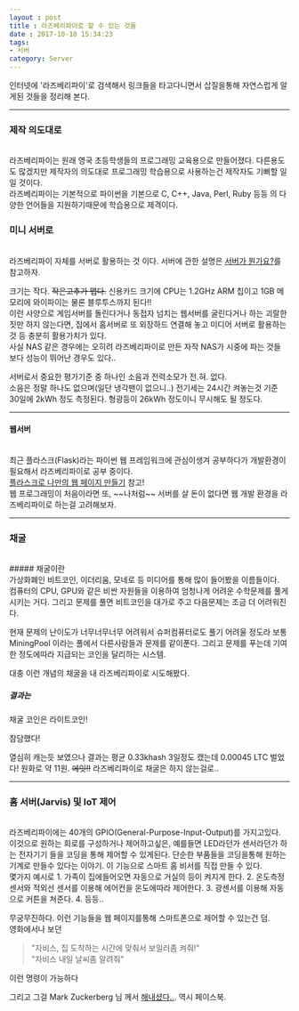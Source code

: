 ```yaml
---
layout : post
title : 라즈베리파이로 할 수 있는 것들
date : 2017-10-18 15:34:23
tags:
- 서버
category: Server
---
```


인터넷에 '라즈베리파이'로 검색해서 링크들을 타고다니면서 삽질을통해 자연스럽게 알게된 것들을 정리해 본다.

---

### 제작 의도대로
<br>
라즈베리파이는 원래 영국 초등학생들의 프로그래밍 교육용으로 만들어졌다. 다른용도도 많겠지만 제작자의 의도대로 프로그래밍 학습용으로 사용하는건 제작자도 기뻐할 일 일 것이다.<br>
라즈베리파이는 기본적으로 파이썬을 기본으로 C, C++, Java, Perl, Ruby 등등 의 다양한 언어들을 지원하기때문에 학습용으로 제격이다.

### 미니 서버로
<br>
라즈베리파이 자체를 서버로 활용하는 것 이다. 서버에 관한 설명은 <a href="https://cozy-ho.github.io/server/2017/10/18/%EC%84%9C%EB%B2%84%EA%B0%80-%EB%AD%94%EA%B0%80%EC%9A%94.html" target="_blank">서버가 뭔가요?</a>를 참고하자.

크기는 작다. ~~작은고추가 맵다.~~ 신용카드 크기에 CPU는 1.2GHz ARM 칩이고 1GB 메모리에 와이파이는 물론 블루투스까지 된다!!<br>이런 사양으로 게임서버를 돌린다거나 동접자 넘치는 웹서버를 굴린다거나 하는 괴랄한 짓만 하지 않는다면, 집에서 홈서버로 또 외장하드 연결해 놓고 미디어 서버로 활용하는 것 등 충분히 활용가치가 있다.<br>사실 NAS 같은 경우에는 오히려 라즈베리파이로 만든 자작 NAS가 시중에 파는 것들 보다 성능이 뛰어난 경우도 있다..

서버로서 중요한 평가기준 중 하나인 소음과 전력소모가 전.혀. 없다.<br>소음은 정말 하나도 없으며(일단 냉각팬이 없으니..) 전기세는 24시간 켜놓는것 기준 30일에 2kWh 정도 측정된다. 형광등이 26kWh 정도이니 무시해도 될 정도다.

---

#### 웹서버
<br>
최근 플라스크(Flask)라는 파이썬 웹 프레임워크에 관심이생겨 공부하다가 개발환경이 필요해서 라즈베리파이로 공부 중이다.<br><a href="https://cozy-ho.github.io/category/Flask.html" target="_blank">플라스크로 나만의 웹 페이지 만들기</a> 참고!<br>웹 프로그래밍이 처음이라면 또, ~~나처럼~~ 서버를 살 돈이 없다면 웹 개발 환경을 라즈베리파이로 하는걸 고려해보자.

---

### 채굴
<br>
##### 채굴이란
<br>
가상화폐인 비트코인, 이더리움, 모네로 등 미디어를 통해 많이 들어봤을 이름들이다.<br>컴퓨터의 CPU, GPU와 같은 비싼 자원들을 이용하여 엄청나게 어려운 수학문제를 풀게 시키는 거다. 그리고 문제를 풀면 비트코인을 대가로 주고 다음문제는 조금 더 어려워진다.

현재 문제의 난이도가 너무너무너무 어려워서 슈퍼컴퓨터로도 풀기 어려울 정도라 보통 MiningPool 이라는 풀에서 다른사람들과 문제를 같이푼다. 그리고 문제를 푸는데 기여한 정도에따라 지급되는 코인을 달리하는 시스템.

대충 이런 개념의 채굴을 내 라즈베리파이로 시도해봤다.
##### 결과는
채굴 코인은 라이트코인!

참담했다!

열심히 캐는듯 보였으나 결과는 평균 0.33khash 3일정도 캤는데 0.00045 LTC 벌었다! 원화로 약 11원. ~~에잇!!~~ 라즈베리파이로 채굴은 하지 않는걸로..

---

### 홈 서버(Jarvis) 및 IoT 제어
<br>
라즈베리파이에는 40개의 GPIO(General-Purpose-Input-Output)를 가지고있다.<br>이것으로 원하는 회로를 구성하거나 제어하고싶은, 예를들면 LED라던가 센서라던가 하는 전자기기 들을 코딩을 통해 제어할 수 있게된다. 단순한 부품들을 코딩을통해 원하는 기계로 만들수 있다는 이야기. 이 기능으로 스마트 홈 비서를 직접 만들 수 있다.
<br>
몇가지 예시로
1. 가족이 집에들어오면 자동으로 거실의 등이 켜지게 한다.
2. 온도측정 센서와 적외선 센서를 이용해 에어컨을 온도에따라 제어한다.
3. 광센서를 이용해 자동으로 커튼을 쳐준다.
4. 등등..

무궁무진하다. 이런 기능들을 웹 페이지를통해 스마트폰으로 제어할 수 있는건 덤.<br>
영화에서나 보던

> "자비스, 집 도착하는 시간에 맞춰서 보일러좀 켜줘!"<br>
> "자비스 내일 날씨좀 알려줘"

이런 명령이 가능하다

그리고 그걸 Mark Zuckerberg 님 께서 <a href="https://www.facebook.com/notes/mark-zuckerberg/building-jarvis/10154361492931634/" target="_blank">해내셨다..</a>. 역시 페이스북.
